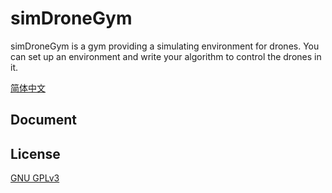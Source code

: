 # simDroneGym
simDroneGym is a gym providing a simulating environment for drones. You can set up an environment and write your algorithm to control the drones in it.

[简体中文](doc/zh_CN/readme.md)
## Document

## License
[GNU GPLv3](https://www.gnu.org/licenses/)